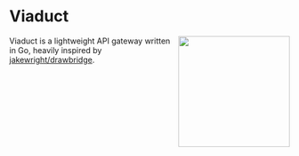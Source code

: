 # Viaduct

<img src="https://www.getyourguide.com/magazine/wp-content/uploads/2018/07/Glenfinnan-Viaduct-GetYourGuide.jpg" height="200" align="right"/>

Viaduct is a lightweight API gateway written in Go, heavily inspired by [jakewright/drawbridge](https://github.com/jakewright/drawbridge).
